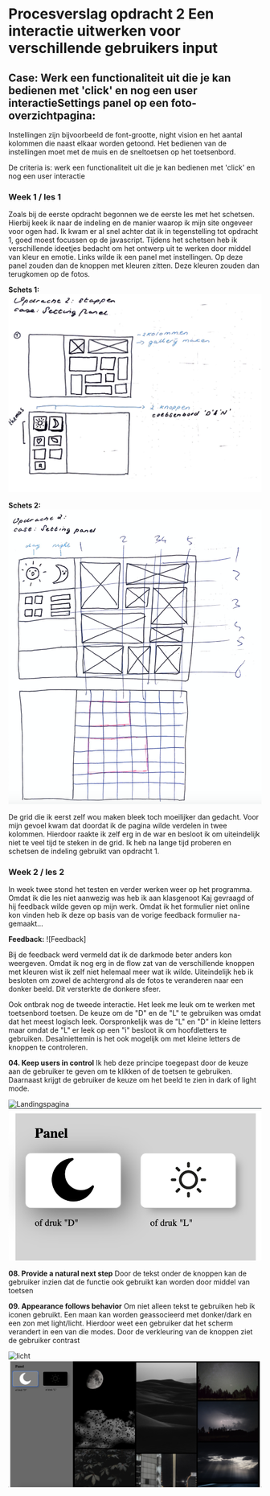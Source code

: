 #  Procesverslag opdracht 2 Een interactie uitwerken voor verschillende gebruikers input
## Case: Werk een functionaliteit uit die je kan bedienen met 'click' en nog een user interactieSettings panel op een foto-overzichtpagina: 
Instellingen zijn bijvoorbeeld de font-grootte, night vision en het aantal kolommen die naast elkaar worden getoond. Het bedienen van de 
instellingen moet met de muis en de sneltoetsen op het toetsenbord.

De criteria is: werk een functionaliteit uit die je kan bedienen met 'click' en nog een user interactie 

###  Week 1 / les 1
Zoals bij de eerste opdracht begonnen we de eerste les met het schetsen. Hierbij keek ik naar de indeling en de manier waarop ik 
mijn site ongeveer voor ogen had. Ik kwam er al snel achter dat ik in tegenstelling tot opdracht 1, goed moest focussen op de javascript.
Tijdens het schetsen heb ik verschillende ideetjes bedacht om het ontwerp uit te werken door middel van kleur en emotie. Links wilde 
ik een panel met instellingen. Op deze panel zouden dan de knoppen met kleuren zitten. Deze kleuren zouden dan terugkomen op de fotos.

**Schets 1:** 
![schets 1](https://github.com/joeyqman/frontend-voor-designers-1920/blob/master/opdracht2/opdracht2/img/schets-1.png)

**Schets 2:** 
![schets 2](https://github.com/joeyqman/frontend-voor-designers-1920/blob/master/opdracht2/opdracht2/img/schets-2.png)

De grid die ik eerst zelf wou maken bleek toch moeilijker dan gedacht. Voor mijn gevoel kwam dat doordat ik de pagina wilde verdelen in
twee kolommen. Hierdoor raakte ik zelf erg in de war en besloot ik om uiteindelijk niet te veel tijd te steken in de grid. Ik heb 
na lange tijd proberen en schetsen de indeling gebruikt van opdracht 1.

###  Week 2 / les 2
In week twee stond het testen en verder werken weer op het programma. Omdat ik die les niet aanwezig was heb ik aan klasgenoot Kaj 
gevraagd of hij feedback wilde geven op mijn werk. Omdat ik het formulier niet online kon vinden heb ik deze op basis van de vorige 
feedback formulier na-gemaakt...

**Feedback:** 
![Feedback]

Bij de feedback werd vermeld dat ik de darkmode beter anders kon weergeven. Omdat ik nog erg in de flow zat van de verschillende 
knoppen met kleuren wist ik zelf niet helemaal meer wat ik wilde. Uiteindelijk heb ik besloten om zowel de achtergrond als de fotos 
te veranderen naar een donker beeld. Dit versterkte de donkere sfeer.

Ook ontbrak nog de tweede interactie. Het leek me leuk om te werken met toetsenbord toetsen. De keuze om de "D" en de "L" te gebruiken
was omdat dat het meest logisch leek. Oorspronkelijk was de "L" en "D" in kleine letters maar omdat de "L" er leek op een "i" besloot ik
om hoofdletters te gebruiken. Desalniettemin is het ook mogelijk om met kleine letters de knoppen te controleren.

**04. Keep users in control**
Ik heb deze principe toegepast door de keuze aan de gebruiker te geven om te klikken of de toetsen te gebruiken. Daarnaast krijgt de gebruiker de keuze om het beeld te zien in dark of light mode.

![Landingspagina](https://github.com/joeyqman/frontend-voor-designers-1920/blob/master/opdracht2/opdracht2/img/landing.png)
![knoppen](https://github.com/joeyqman/frontend-voor-designers-1920/blob/master/opdracht2/opdracht2/img/knoppen.png)

**08. Provide a natural next step**
Door de tekst onder de knoppen kan de gebruiker inzien dat de functie ook gebruikt kan worden door middel van toetsen

**09. Appearance follows behavior**
Om niet alleen tekst te gebruiken heb ik iconen gebruikt. Een maan kan worden geassocieerd met donker/dark en een zon met light/licht. Hierdoor weet een gebruiker dat het scherm verandert in een van die modes. Door de verkleuring van de knoppen ziet de gebruiker contrast

![licht](https://github.com/joeyqman/frontend-voor-designers-1920/blob/master/opdracht2/opdracht2/img/licht.png)
![donker](https://github.com/joeyqman/frontend-voor-designers-1920/blob/master/opdracht2/opdracht2/img/donker.png)




